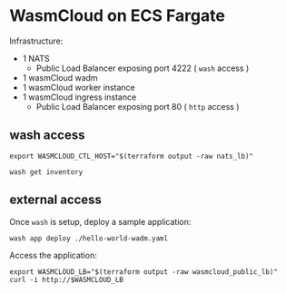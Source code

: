 # WasmCloud on ECS Fargate

Infrastructure:

- 1 NATS
  - Public Load Balancer exposing port 4222 ( `wash` access )
- 1 wasmCloud wadm
- 1 wasmCloud worker instance
- 1 wasmCloud ingress instance
  - Public Load Balancer exposing port 80 ( `http` access )

## wash access

```shell
export WASMCLOUD_CTL_HOST="$(terraform output -raw nats_lb)"

wash get inventory
```

## external access

Once `wash` is setup, deploy a sample application:

```shell
wash app deploy ./hello-world-wadm.yaml
```

Access the application:

```shell
export WASMCLOUD_LB="$(terraform output -raw wasmcloud_public_lb)"
curl -i http://$WASMCLOUD_LB
```
